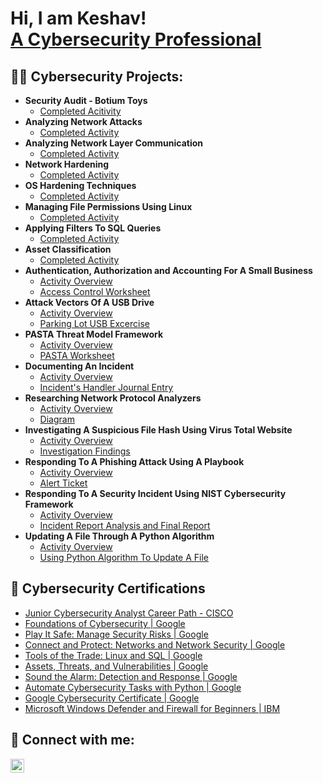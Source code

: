 <h1>Hi, I am Keshav! 
  <br/>
  <a href="https://www.linkedin.com/in/keshavkr/">A Cybersecurity Professional</a>

<h2>👨‍💻 Cybersecurity Projects:</h2>

- <b>Security Audit - Botium Toys</b>
  - [Completed Acitivity](https://github.com/cyberkeshav/Security-Audit-Botium-Toys)
- <b>Analyzing Network Attacks</b>
  - [Completed Activity](https://github.com/cyberkeshav/analyzing-network-attacks)
- <b>Analyzing Network Layer Communication</b>
  - [Completed Activity](https://github.com/cyberkeshav/network-layer-communication)
- <b>Network Hardening</b>
  - [Completed Activity](https://github.com/cyberkeshav/network-hardening)
- <b>OS Hardening Techniques</b>
  - [Completed Activity](https://github.com/cyberkeshav/OS-Hardening-Techniques)
- <b>Managing File Permissions Using Linux</b>
  - [Completed Activity](https://github.com/cyberkeshav/manage-file-permissions-in-linux)
- <b>Applying Filters To SQL Queries</b>
  - [Completed Activity](https://github.com/cyberkeshav/apply-filters-to-sql-queries)
- <b>Asset Classification</b>
  - [Completed Activity](https://github.com/cyberkeshav/asset-classification)
- <b>Authentication, Authorization and Accounting For A Small Business</b>
  - [Activity Overview](https://github.com/joshmadakor1/Package-Delivery-Pathfinding-Algorithm)
  - [Access Control Worksheet](https://github.com/joshmadakor1/Package-Delivery-Pathfinding-Algorithm)
- <b>Attack Vectors Of A USB Drive</b>
  - [Activity Overview](https://github.com/joshmadakor1/Package-Delivery-Pathfinding-Algorithm)
  - [Parking Lot USB Excercise](https://github.com/joshmadakor1/Package-Delivery-Pathfinding-Algorithm)
- <b>PASTA Threat Model Framework</b>
  - [Activity Overview](https://github.com/joshmadakor1/Package-Delivery-Pathfinding-Algorithm)
  - [PASTA Worksheet](https://github.com/joshmadakor1/Package-Delivery-Pathfinding-Algorithm)
- <b>Documenting An Incident</b>
  - [Activity Overview](https://github.com/joshmadakor1/Package-Delivery-Pathfinding-Algorithm)
  - [Incident's Handler Journal Entry](https://github.com/joshmadakor1/Package-Delivery-Pathfinding-Algorithm)
- <b>Researching Network Protocol Analyzers</b>
  - [Activity Overview](https://github.com/joshmadakor1/Package-Delivery-Pathfinding-Algorithm)
  - [Diagram](https://github.com/joshmadakor1/Package-Delivery-Pathfinding-Algorithm)
- <b>Investigating A Suspicious File Hash Using Virus Total Website</b>
  - [Activity Overview](https://github.com/joshmadakor1/Package-Delivery-Pathfinding-Algorithm)
  - [Investigation Findings](https://github.com/joshmadakor1/Package-Delivery-Pathfinding-Algorithm)
- <b>Responding To A Phishing Attack Using A Playbook</b>
  - [Activity Overview](https://github.com/joshmadakor1/Package-Delivery-Pathfinding-Algorithm)
  - [Alert Ticket](https://github.com/joshmadakor1/Package-Delivery-Pathfinding-Algorithm)
- <b>Responding To A Security Incident Using NIST Cybersecurity Framework</b>
  - [Activity Overview](https://github.com/joshmadakor1/Package-Delivery-Pathfinding-Algorithm)
  - [Incident Report Analysis and Final Report](https://github.com/joshmadakor1/Package-Delivery-Pathfinding-Algorithm)
- <b>Updating A File Through A Python Algorithm</b>
  - [Activity Overview](https://github.com/joshmadakor1/Package-Delivery-Pathfinding-Algorithm)
  - [Using Python Algorithm To Update A File](https://github.com/joshmadakor1/Package-Delivery-Pathfinding-Algorithm)


<h2>🏅 Cybersecurity Certifications</h2>

- [Junior Cybersecurity Analyst Career Path - CISCO](https://www.credly.com/badges/8338a196-1952-4cd0-b98a-9d7a45f3fc2f/linked_in_profile)
- [Foundations of Cybersecurity | Google](https://www.coursera.org/account/accomplishments/certificate/XC7Q6E8ZZ8WE)
- [Play It Safe: Manage Security Risks | Google](https://www.coursera.org/account/accomplishments/certificate/43ZLM5SDT8UX)
- [Connect and Protect: Networks and Network Security | Google](https://www.coursera.org/account/accomplishments/certificate/BC4YJWAKHRXR)
- [Tools of the Trade: Linux and SQL | Google](https://www.coursera.org/account/accomplishments/certificate/Q2BDXYXT4UYD)
- [Assets, Threats, and Vulnerabilities | Google](https://www.coursera.org/account/accomplishments/certificate/G8L2CKMAMB63)
- [Sound the Alarm: Detection and Response | Google](https://www.coursera.org/account/accomplishments/certificate/9LQ5BV7835QL)
- [Automate Cybersecurity Tasks with Python | Google](https://www.coursera.org/account/accomplishments/certificate/K2KFG8Z2AE5R)
- [Google Cybersecurity Certificate | Google](https://www.credly.com/badges/e8d27c2f-35c9-44e6-af43-1345e7a08153/)
- [Microsoft Windows Defender and Firewall for Beginners | IBM](https://www.credly.com/badges/e8d27c2f-35c9-44e6-af43-1345e7a08153/)




<h2> 🤳 Connect with me:</h2>

[<img align="left" alt="Keshav | LinkedIn" width="22px" src="https://cdn.jsdelivr.net/npm/simple-icons@v3/icons/linkedin.svg" />][linkedin]

[linkedin]: https://www.linkedin.com/in/keshavkr/
